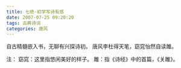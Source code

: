 ```yaml
---
title: 七绝·初学写诗有感
date: 2007-07-25 09:20:20
tags: 古典诗词
categories: 唐风
---
```

自古精髓嵌入书，无聊有兴探诗初。
唐风李杜得天笔，窈窕怡然自读雎。

注：
窈窕：这里指悠闲美好的样子。
雎：指《诗经》中的首篇，《关雎》。
